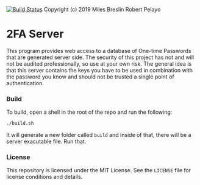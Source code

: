 [![Build Status](https://travis-ci.org/opensource2fa/Server.svg?branch=master)](https://travis-ci.org/opensource2fa/Server)
Copyright (c) 2019 Miles Breslin Robert Pelayo

# 2FA Server

This program provides web access to a database of One-time Passwords that are generated server side. The security of this project has not and will not be audited professionally, so use at your own risk. The general idea is that this server contains the keys you have to be used in combination with the password you know and should not be trusted a single point of authentication.

### Build

To build, open a shell in the root of the repo and run the following:

```sh
./build.sh
```

It will generate a new folder called `build` and inside of that, there will be a server 
exacutable file. Run that.

### License

This repository is licensed under the MIT License. See the `LICENSE` file for license conditions and details.

